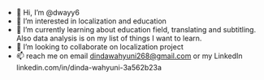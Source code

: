 - 👋 Hi, I’m @dwayy6
- 👀 I’m interested in localization and education
- 🌱 I’m currently learning about education field, translating and subtitling. Also data analysis is on my list of things I want to learn.
- 💞️ I’m looking to collaborate on localization project
- 📫 reach me on email dindawahyuni268@gmail.com or my LinkedIn linkedin.com/in/dinda-wahyuni-3a562b23a



<!---
dwayy6/dwayy6 is a ✨ special ✨ repository because its `README.md` (this file) appears on your GitHub profile.
You can click the Preview link to take a look at your changes.
--->
